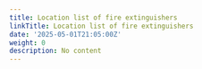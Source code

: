 ```yaml
---
title: Location list of fire extinguishers
linkTitle: Location list of fire extinguishers
date: '2025-05-01T21:05:00Z'
weight: 0
description: No content
---
```



